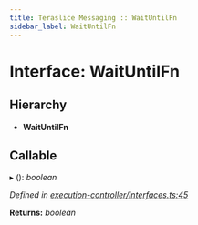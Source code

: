 ```yaml
---
title: Teraslice Messaging :: WaitUntilFn
sidebar_label: WaitUntilFn
---
```


# Interface: WaitUntilFn

## Hierarchy

* **WaitUntilFn**

## Callable

▸ (): *boolean*

*Defined in [execution-controller/interfaces.ts:45](https://github.com/terascope/teraslice/blob/b0f73ab9/packages/teraslice-messaging/src/execution-controller/interfaces.ts#L45)*

**Returns:** *boolean*

